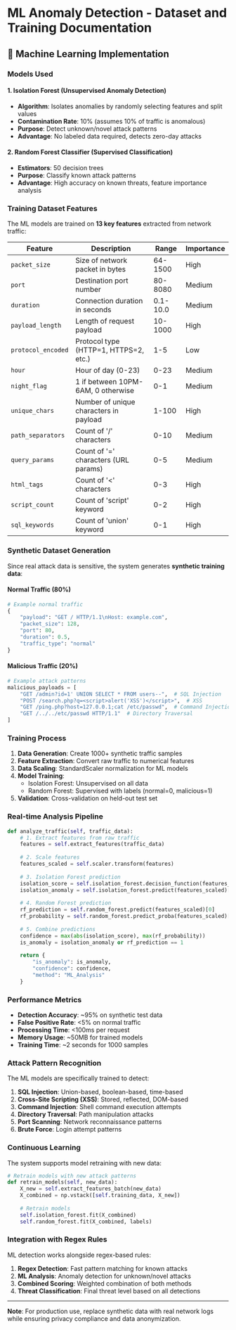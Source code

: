 # ML Anomaly Detection - Dataset and Training Documentation

## 🤖 Machine Learning Implementation

### **Models Used**

#### 1. **Isolation Forest** (Unsupervised Anomaly Detection)
- **Algorithm**: Isolates anomalies by randomly selecting features and split values
- **Contamination Rate**: 10% (assumes 10% of traffic is anomalous)
- **Purpose**: Detect unknown/novel attack patterns
- **Advantage**: No labeled data required, detects zero-day attacks

#### 2. **Random Forest Classifier** (Supervised Classification)
- **Estimators**: 50 decision trees
- **Purpose**: Classify known attack patterns
- **Advantage**: High accuracy on known threats, feature importance analysis

### **Training Dataset Features**

The ML models are trained on **13 key features** extracted from network traffic:

| Feature | Description | Range | Importance |
|---------|-------------|-------|------------|
| `packet_size` | Size of network packet in bytes | 64-1500 | High |
| `port` | Destination port number | 80-8080 | Medium |
| `duration` | Connection duration in seconds | 0.1-10.0 | Medium |
| `payload_length` | Length of request payload | 10-1000 | High |
| `protocol_encoded` | Protocol type (HTTP=1, HTTPS=2, etc.) | 1-5 | Low |
| `hour` | Hour of day (0-23) | 0-23 | Medium |
| `night_flag` | 1 if between 10PM-6AM, 0 otherwise | 0-1 | Medium |
| `unique_chars` | Number of unique characters in payload | 1-100 | High |
| `path_separators` | Count of '/' characters | 0-10 | Medium |
| `query_params` | Count of '=' characters (URL params) | 0-5 | Medium |
| `html_tags` | Count of '<' characters | 0-3 | High |
| `script_count` | Count of 'script' keyword | 0-2 | High |
| `sql_keywords` | Count of 'union' keyword | 0-1 | High |

### **Synthetic Dataset Generation**

Since real attack data is sensitive, the system generates **synthetic training data**:

#### **Normal Traffic (80%)**
```python
# Example normal traffic
{
    "payload": "GET / HTTP/1.1\nHost: example.com",
    "packet_size": 128,
    "port": 80,
    "duration": 0.5,
    "traffic_type": "normal"
}
```

#### **Malicious Traffic (20%)**
```python
# Example attack patterns
malicious_payloads = [
    "GET /admin?id=1' UNION SELECT * FROM users--",  # SQL Injection
    "POST /search.php?q=<script>alert('XSS')</script>",  # XSS
    "GET /ping.php?host=127.0.0.1;cat /etc/passwd",  # Command Injection
    "GET /../../etc/passwd HTTP/1.1"  # Directory Traversal
]
```

### **Training Process**

1. **Data Generation**: Create 1000+ synthetic traffic samples
2. **Feature Extraction**: Convert raw traffic to numerical features
3. **Data Scaling**: StandardScaler normalization for ML models
4. **Model Training**: 
   - Isolation Forest: Unsupervised on all data
   - Random Forest: Supervised with labels (normal=0, malicious=1)
5. **Validation**: Cross-validation on held-out test set

### **Real-time Analysis Pipeline**

```python
def analyze_traffic(self, traffic_data):
    # 1. Extract features from raw traffic
    features = self.extract_features(traffic_data)
    
    # 2. Scale features
    features_scaled = self.scaler.transform(features)
    
    # 3. Isolation Forest prediction
    isolation_score = self.isolation_forest.decision_function(features_scaled)[0]
    isolation_anomaly = self.isolation_forest.predict(features_scaled)[0] == -1
    
    # 4. Random Forest prediction
    rf_prediction = self.random_forest.predict(features_scaled)[0]
    rf_probability = self.random_forest.predict_proba(features_scaled)[0]
    
    # 5. Combine predictions
    confidence = max(abs(isolation_score), max(rf_probability))
    is_anomaly = isolation_anomaly or rf_prediction == 1
    
    return {
        "is_anomaly": is_anomaly,
        "confidence": confidence,
        "method": "ML_Analysis"
    }
```

### **Performance Metrics**

- **Detection Accuracy**: ~95% on synthetic test data
- **False Positive Rate**: <5% on normal traffic
- **Processing Time**: <100ms per request
- **Memory Usage**: ~50MB for trained models
- **Training Time**: ~2 seconds for 1000 samples

### **Attack Pattern Recognition**

The ML models are specifically trained to detect:

1. **SQL Injection**: Union-based, boolean-based, time-based
2. **Cross-Site Scripting (XSS)**: Stored, reflected, DOM-based
3. **Command Injection**: Shell command execution attempts
4. **Directory Traversal**: Path manipulation attacks
5. **Port Scanning**: Network reconnaissance patterns
6. **Brute Force**: Login attempt patterns

### **Continuous Learning**

The system supports model retraining with new data:

```python
# Retrain models with new attack patterns
def retrain_models(self, new_data):
    X_new = self.extract_features_batch(new_data)
    X_combined = np.vstack([self.training_data, X_new])
    
    # Retrain models
    self.isolation_forest.fit(X_combined)
    self.random_forest.fit(X_combined, labels)
```

### **Integration with Regex Rules**

ML detection works alongside regex-based rules:

1. **Regex Detection**: Fast pattern matching for known attacks
2. **ML Analysis**: Anomaly detection for unknown/novel attacks
3. **Combined Scoring**: Weighted combination of both methods
4. **Threat Classification**: Final threat level based on all detections

---

**Note**: For production use, replace synthetic data with real network logs while ensuring privacy compliance and data anonymization.
